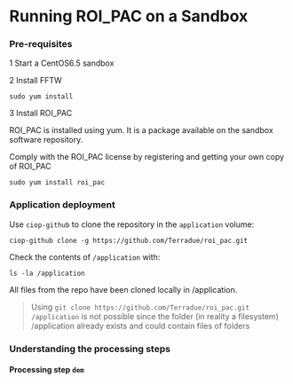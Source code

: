 Running ROI_PAC on a Sandbox
=

### Pre-requisites


1 Start a CentOS6.5 sandbox


2 Install FFTW 

```
sudo yum install 
```

3 Install ROI_PAC 

ROI_PAC is installed using yum. It is a package available on the sandbox software repository.

Comply with the ROI\_PAC license by registering and getting your own copy of ROI_PAC

```
sudo yum install roi_pac
```

### Application deployment

Use `ciop-github` to clone the repository in the `application` volume:

```
ciop-github clone -g https://github.com/Terradue/roi_pac.git
```

Check the contents of `/application` with:

```
ls -la /application
```

All files from the repo have been cloned locally in /application.

> Using `git clone https://github.com/Terradue/roi_pac.git /application` is not possible since the folder (in reality a filesystem) /application already exists and could contain files of folders

### Understanding the processing steps

#### Processing step `dem`
